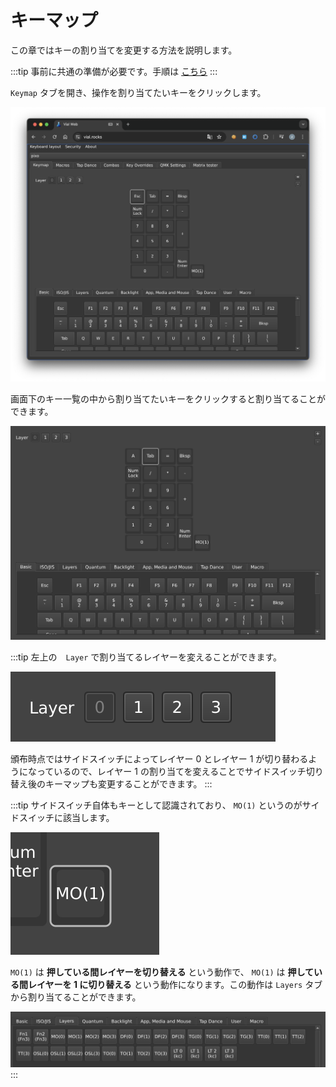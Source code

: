 # キーマップ

この章ではキーの割り当てを変更する方法を説明します。

:::tip
事前に共通の準備が必要です。手順は [こちら](/docs/usb/config)
:::

`Keymap` タブを開き、操作を割り当てたいキーをクリックします。

![Vial Keymap](./assets//vial_keymap.png)

画面下のキー一覧の中から割り当てたいキーをクリックすると割り当てることができます。

![Vial Key assign](./assets/vial_key_assign.png)

:::tip
左上の　`Layer` で割り当てるレイヤーを変えることができます。

![Vial Layer](./assets//vial_layer.png)

頒布時点ではサイドスイッチによってレイヤー 0 とレイヤー 1 が切り替わるようになっているので、レイヤー 1 の割り当てを変えることでサイドスイッチ切り替え後のキーマップも変更することができます。
:::

:::tip
サイドスイッチ自体もキーとして認識されており、 `MO(1)` というのがサイドスイッチに該当します。

![Vial MO1](./assets/vial_mo1.png)

`MO(1)` は **押している間レイヤーを切り替える** という動作で、 `MO(1)` は **押している間レイヤーを 1 に切り替える** という動作になります。この動作は `Layers` タブから割り当てることができます。

![Vial Layers](./assets/vial_layers.png)
:::

